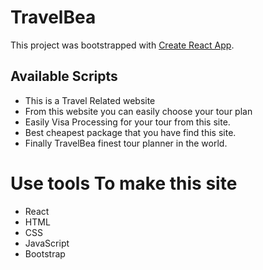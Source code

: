 # TravelBea

This project was bootstrapped with [Create React App](https://travelbea-11869.web.appcreate-react-app).

## Available Scripts

* This is a Travel Related website
* From this website you can easily choose your tour plan
* Easily Visa Processing for your tour from this site.
* Best cheapest package that you have find this site.
* Finally TravelBea finest tour planner in the world.


# Use tools To make this site
* React
* HTML
* CSS
* JavaScript
* Bootstrap 